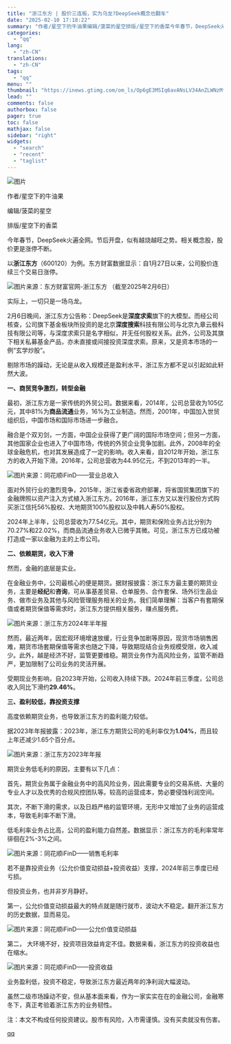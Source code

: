 ```yaml
---
title: "浙江东方 | 股价三连板，实为乌龙?DeepSeek概念也翻车"
date: "2025-02-10 17:18:22"
summary: "作者/星空下的牛油果编辑/菠菜的星空排版/星空下的香菜今年春节，DeepSeek火遍全网。节后开盘，..."
categories:
  - "qq"
lang:
  - "zh-CN"
translations:
  - "zh-CN"
tags:
  - "qq"
menu: ""
thumbnail: "https://inews.gtimg.com/om_ls/Op6gE3MSIq6avANsLV34AnZLWNzMf62AxJ2Bj_J8t22KoAA_640360/0"
lead: ""
comments: false
authorbox: false
pager: true
toc: false
mathjax: false
sidebar: "right"
widgets:
  - "search"
  - "recent"
  - "taglist"
---
```


![图片](https://inews.gtimg.com/news_bt/OUWsKR74ds-QdfuhEkDpvVhbf_ZZj7CAESsrQS2x1s5rAAA/641)

作者/星空下的牛油果

编辑/菠菜的星空

排版/星空下的香菜

今年春节，DeepSeek火遍全网。节后开盘，似有越烧越旺之势。相关概念股，股价更是涨停不断。

以**浙江东方**（600120）为例。东方财富数据显示：自1月27日以来，公司股价连续三个交易日涨停。

![图片](https://inews.gtimg.com/news_bt/OAhlDE1dPe_SvuA-7D2VdLdKU-bIY5L3c1VGfclMcEhsAAA/641)来源：东方财富官网-浙江东方 （截至2025年2月6日）

实际上，一切只是一场乌龙。

2月6日晚间，浙江东方公告称：DeepSeek是**深度求索**旗下的大模型。而经公司核查，公司旗下基金板块所投资的是北京**深度搜索**科技有限公司与北京九章云极科技有限公司等，与深度求索只是名字相似，并无任何股权关系。此外，公司及其旗下相关私募基金产品，亦未直接或间接投资深度求索。原来，又是资本市场的一例“玄学炒股”。

剔除市场的躁动，无论是从收入规模还是盈利水平，浙江东方都不足以引起如此轩然大波。

**一、商贸竞争激烈，转型金融**

最初，浙江东方是一家传统的外贸公司。数据来看，2014年，公司总营收为105亿元，其中81%为**商品流通**业务，16%为工业制造。然而，2001年，中国加入世贸组织后，中国市场和国际市场进一步融合。

融合是个双刃剑，一方面，中国企业获得了更广阔的国际市场空间；但另一方面，其他国家企业也进入了中国市场，传统的外贸企业竞争加剧。此外，2008年的全球金融危机，也对其发展造成了一定的影响。收入来看，自2012年开始，浙江东方的收入开始下滑。2016年，公司总营收为44.95亿元，不到2013年的一半。

![图片](https://inews.gtimg.com/news_bt/OurkEtgupCdEikqGH3xI760zbu0ZX4Yyhd7u7DIiYkS0IAA/641)来源：同花顺iFinD——营业总收入

面对外贸行业的激烈竞争，2015年，浙江省委省政府部署，将省国贸集团旗下的金融牌照以资产注入方式植入浙江东方。2016年，浙江东方又以发行股份方式购买浙江信托56%股权、大地期货100%股权以及中韩人寿50%股权。

2024年上半年，公司总营收为77.54亿元。其中，期货和保险业务占比分别为70.27%和22.02%，而商品流通业务收入已微乎其微。可见，浙江东方已成功被打造成一家以金融为主的上市公司。

**二、依赖期货，收入下滑**

然而，金融的底层是实业。

在金融业务中，公司最核心的便是期货。据财报披露：浙江东方最主要的期货业务，主要是**经纪**和**咨询**，可从事基差贸易、仓单服务、合作套保、场外衍生品业务、做市业务及其他与风险管理服务相关的业务。我们简单理解：当客户有套期保值或者期货保值等需求时，浙江东方提供相关服务，赚点服务费。

![图片](https://inews.gtimg.com/news_bt/OotEITk9ApGtpInzx0R0NPIQHxIa4WIE3G3_KnSwDdh0wAA/641)来源：浙江东方2024年半年报

然而，最近两年，因宏观环境增速放缓，行业竞争加剧等原因，现货市场销售困难，期货市场套期保值等需求也随之下降，导致期现结合业务规模受限，收入减少。此外，越是经济不好，监管更要维稳。期货业务作为高风险业务，监管不断趋严，更加限制了公司业务的灵活开展。

受期现业务影响，自2023年开始，公司收入持续下跌。2024年前三季度，公司总收入同比下滑约**29.46%**。

**三、盈利较低，靠投资支撑**

高度依赖期货业务，也导致浙江东方的盈利能力较低。

据2023年年报披露：2023年，浙江东方期货公司的毛利率仅为**1.04%**，而且较上年还减少1.65个百分点。

![图片](https://inews.gtimg.com/news_bt/OTkrERt4gpJjn17Qva-yR-sP6XJCpmo89E3CMeroEuHaQAA/641)来源：浙江东方2023年年报

期货业务低毛利的原因，主要有以下几点：

首先，期货业务属于金融业务中的高风险业务，因此需要专业的交易系统、大量的专业人才以及优秀的合规风控团队等。较高的运营成本，势必要侵蚀利润空间。

其次，不断下滑的需求，以及日趋严格的监管环境，无形中又增加了业务的运营成本，导致毛利率不断下滑。

低毛利率业务占比高，公司的盈利能力自然差。数据显示：浙江东方的毛利率常年徘徊在2%-3%之间。

![图片](https://inews.gtimg.com/news_bt/OB10fBtW84a7iH8iRYRXPJdehAk2JdfaZhyexlHqdF-OcAA/641)来源：同花顺iFinD——销售毛利率

若不是靠投资业务（公允价值变动损益+投资收益）支撑，2024年前三季度已经亏损。

但投资业务，也并非岁月静好。

第一，公允价值变动损益最大的特点就是随行就市，波动大不稳定。翻开浙江东方的历史数据，显而易见。

![图片](https://inews.gtimg.com/news_bt/OQzPaqtSjDWeMQK6ioJdMLDD3ZqEUEXlkad4wCrcYBxq8AA/641)来源：同花顺iFinD——公允价值变动损益

第二， 大环境不好，投资项目效益肯定不佳。数据来看，浙江东方的投资收益也在缩水。

![图片](https://inews.gtimg.com/news_bt/OvFo4qms4teUm_9DlVFEc6Ia-YlYNF-8rU6DCQ41ZXa-sAA/641)来源：同花顺iFinD——投资收益

业务盈利低，投资不稳定，导致浙江东方最近两年的净利润大幅波动。

虽然二级市场躁动不安，但从基本面来看，作为一家实实在在的金融公司，金融寒冬下，真正考验着浙江东方的业务韧性。

注：本文不构成任何投资建议。股市有风险，入市需谨慎。没有买卖就没有伤害。

[qq](https://new.qq.com/rain/a/20250210A0675700)
